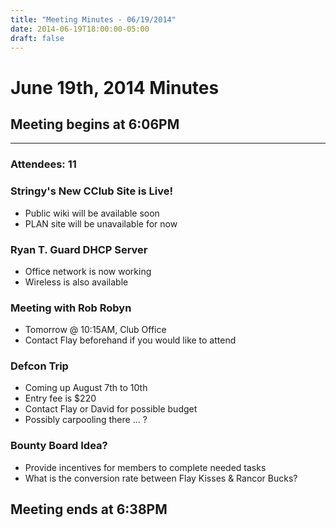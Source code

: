 ```yaml
---
title: "Meeting Minutes - 06/19/2014"
date: 2014-06-19T18:00:00-05:00
draft: false
---
```


# June 19th, 2014 Minutes

## Meeting begins at 6:06PM

- - -

### Attendees: 11

### Stringy's New CClub Site is Live!
* Public wiki will be available soon
* PLAN site will be unavailable for now

### Ryan T. Guard DHCP Server
* Office network is now working
* Wireless is also available

### Meeting with Rob Robyn
* Tomorrow @ 10:15AM, Club Office
* Contact Flay beforehand if you would like to attend

### Defcon Trip
* Coming up August 7th to 10th
* Entry fee is $220
* Contact Flay or David for possible budget
* Possibly carpooling there ... ?

### Bounty Board Idea?
* Provide incentives for members to complete needed tasks
* What is the conversion rate between Flay Kisses & Rancor Bucks?



## Meeting ends at 6:38PM
